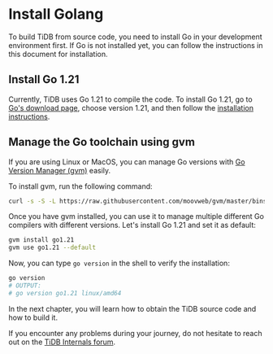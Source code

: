 # Install Golang

To build TiDB from source code, you need to install Go in your development environment first. If Go is not installed yet, you can follow the instructions in this document for installation.

## Install Go 1.21

Currently, TiDB uses Go 1.21 to compile the code. To install Go 1.21, go to [Go's download page](https://golang.org/dl/), choose version 1.21, and then follow the [installation instructions](https://golang.org/doc/install).

## Manage the Go toolchain using gvm

If you are using Linux or MacOS, you can manage Go versions with [Go Version Manager (gvm)](https://github.com/moovweb/gvm) easily.

To install gvm, run the following command:

```bash
curl -s -S -L https://raw.githubusercontent.com/moovweb/gvm/master/binscripts/gvm-installer | sh
```

Once you have gvm installed, you can use it to manage multiple different Go compilers with different versions. Let's install Go 1.21 and set it as default:

```bash
gvm install go1.21
gvm use go1.21 --default
```

Now, you can type `go version` in the shell to verify the installation:

```bash
go version
# OUTPUT:
# go version go1.21 linux/amd64
```

In the next chapter, you will learn how to obtain the TiDB source code and how to build it.

If you encounter any problems during your journey, do not hesitate to reach out on the [TiDB Internals forum](https://internals.tidb.io/).
